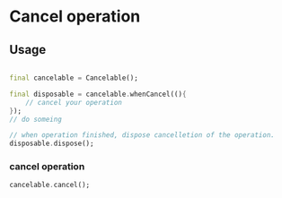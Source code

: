 # Cancel operation

## Usage

```dart

final cancelable = Cancelable();

final disposable = cancelable.whenCancel((){
    // cancel your operation
});
// do someing

// when operation finished, dispose cancelletion of the operation.
disposable.dispose();
```

### cancel operation
```dart
cancelable.cancel();
```